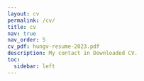```yaml
---
layout: cv
permalink: /cv/
title: cv
nav: true
nav_order: 5
cv_pdf: hungv-resume-2023.pdf
description: My contact in Downloaded CV.
toc:
  sidebar: left
---
```

